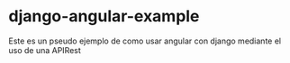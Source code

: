 # django-angular-example
Este es un pseudo ejemplo de como usar angular con django mediante el uso de una APIRest
